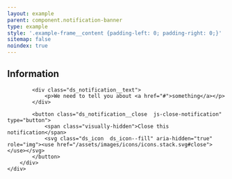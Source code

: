 ```yaml
---
layout: example
parent: component.notification-banner
type: example
style: '.example-frame__content {padding-left: 0; padding-right: 0;}'
sitemap: false
noindex: true
---
```


<div class="ds_notification  ds_reversed" data-module="ds-notification">
    <div class="ds_wrapper">
        <div class="ds_notification__content  ds_notification__content--has-close">
            <h2 class="visually-hidden">Information</h2>

            <div class="ds_notification__text">
                <p>We need to tell you about <a href="#">something</a></p>
            </div>

            <button class="ds_notification__close  js-close-notification" type="button">
                <span class="visually-hidden">Close this notification</span>
                <svg class="ds_icon  ds_icon--fill" aria-hidden="true" role="img"><use href="/assets/images/icons/icons.stack.svg#close"></use></svg>
            </button>
        </div>
    </div>
</div>
